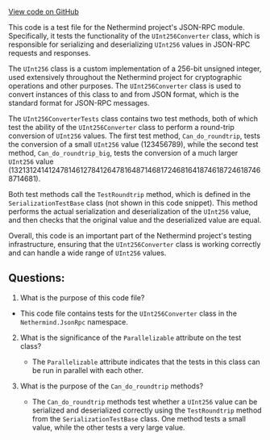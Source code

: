 [View code on GitHub](https://github.com/NethermindEth/nethermind/src/Nethermind/Nethermind.JsonRpc.Test/Data/UInt256ConverterTests.cs)

This code is a test file for the Nethermind project's JSON-RPC module. Specifically, it tests the functionality of the `UInt256Converter` class, which is responsible for serializing and deserializing `UInt256` values in JSON-RPC requests and responses. 

The `UInt256` class is a custom implementation of a 256-bit unsigned integer, used extensively throughout the Nethermind project for cryptographic operations and other purposes. The `UInt256Converter` class is used to convert instances of this class to and from JSON format, which is the standard format for JSON-RPC messages.

The `UInt256ConverterTests` class contains two test methods, both of which test the ability of the `UInt256Converter` class to perform a round-trip conversion of `UInt256` values. The first test method, `Can_do_roundtrip`, tests the conversion of a small `UInt256` value (123456789), while the second test method, `Can_do_roundtrip_big`, tests the conversion of a much larger `UInt256` value (1321312414124781461278412647816487146817246816418746187246187468714681).

Both test methods call the `TestRoundtrip` method, which is defined in the `SerializationTestBase` class (not shown in this code snippet). This method performs the actual serialization and deserialization of the `UInt256` value, and then checks that the original value and the deserialized value are equal.

Overall, this code is an important part of the Nethermind project's testing infrastructure, ensuring that the `UInt256Converter` class is working correctly and can handle a wide range of `UInt256` values.
## Questions: 
 1. What is the purpose of this code file?
   - This code file contains tests for the `UInt256Converter` class in the `Nethermind.JsonRpc` namespace.

2. What is the significance of the `Parallelizable` attribute on the test class?
   - The `Parallelizable` attribute indicates that the tests in this class can be run in parallel with each other.

3. What is the purpose of the `Can_do_roundtrip` methods?
   - The `Can_do_roundtrip` methods test whether a `UInt256` value can be serialized and deserialized correctly using the `TestRoundtrip` method from the `SerializationTestBase` class. One method tests a small value, while the other tests a very large value.